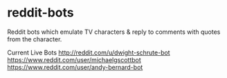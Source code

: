 # reddit-bots
Reddit bots which emulate TV characters & reply to comments with quotes from the character.

Current Live Bots
http://reddit.com/u/dwight-schrute-bot
https://www.reddit.com/user/michaelgscottbot
https://www.reddit.com/user/andy-bernard-bot
